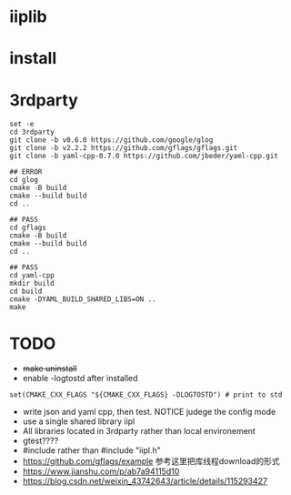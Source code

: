 # iiplib

# install

# 3rdparty
```
set -e
cd 3rdparty
git clone -b v0.6.0 https://github.com/google/glog
git clone -b v2.2.2 https://github.com/gflags/gflags.git
git clone -b yaml-cpp-0.7.0 https://github.com/jbeder/yaml-cpp.git

## ERROR
cd glog
cmake -B build
cmake --build build
cd ..

## PASS
cd gflags
cmake -B build
cmake --build build
cd ..

## PASS
cd yaml-cpp
mkdir build 
cd build
cmake -DYAML_BUILD_SHARED_LIBS=ON ..
make

```


# TODO
* ~~make uninstall~~
* enable -logtostd after installed
```
set(CMAKE_CXX_FLAGS "${CMAKE_CXX_FLAGS} -DLOGTOSTD") # print to std
```

* write json and yaml cpp, then test. NOTICE judege the config mode
* use a single shared library iipl
* All libraries located in 3rdparty rather than local environement
* gtest????
* #include<iipl> rather than #include "iipl.h" 
* https://github.com/gflags/example
  参考这里把库线程download的形式
* https://www.jianshu.com/p/ab7a94115d10
* https://blog.csdn.net/weixin_43742643/article/details/115293427
